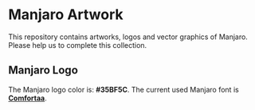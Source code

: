 # Manjaro Artwork

This repository contains artworks, logos and vector graphics of Manjaro.
Please help us to complete this collection.


## Manjaro Logo

The Manjaro logo color is: **#35BF5C**.
The current used Manjaro font is **[Comfortaa](http://www.dafont.com/de/comfortaa.font)**.